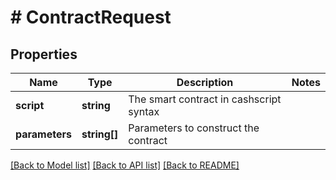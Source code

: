 # # ContractRequest

## Properties

Name | Type | Description | Notes
------------ | ------------- | ------------- | -------------
**script** | **string** | The smart contract in cashscript syntax | 
**parameters** | **string[]** | Parameters to construct the contract | 

[[Back to Model list]](../../README.md#documentation-for-models) [[Back to API list]](../../README.md#documentation-for-api-endpoints) [[Back to README]](../../README.md)


